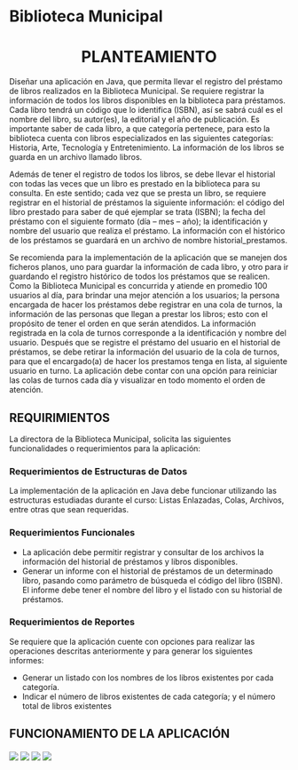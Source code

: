 # Biblioteca Municipal

<h1 align="center"> PLANTEAMIENTO </h1>

<p>
Diseñar una aplicación en Java, que permita llevar el registro del préstamo de libros realizados 
en la Biblioteca Municipal. Se requiere registrar la información de todos los libros disponibles 
en la biblioteca para préstamos. Cada libro tendrá un código que lo identifica (ISBN), así se sabrá 
cuál es el nombre del libro, su autor(es), la editorial y el año de publicación. Es importante saber 
de cada libro, a que categoría pertenece, para esto la biblioteca cuenta con libros especializados 
en las siguientes categorías: Historia, Arte, Tecnología y Entretenimiento. La información de los 
libros se guarda en un archivo llamado libros.
</p>

<p>
Además de tener el registro de todos los libros, se debe llevar el historial con todas las veces 
que un libro es prestado en la biblioteca para su consulta. En este sentido; cada vez que se 
presta un libro, se requiere registrar en el historial de préstamos la siguiente información: el 
código del libro prestado para saber de qué ejemplar se trata (ISBN); la fecha del préstamo con 
el siguiente formato (día – mes – año); la identificación y nombre del usuario que realiza el 
préstamo. La información con el histórico de los préstamos se guardará en un archivo de 
nombre historial_prestamos.
</p>

<p>
Se recomienda para la implementación de la aplicación que se manejen dos ficheros planos, 
uno para guardar la información de cada libro, y otro para ir guardando el registro histórico de 
todos los préstamos que se realicen. Como la Biblioteca Municipal es concurrida y atiende en 
promedio 100 usuarios al día, para brindar una mejor atención a los usuarios; la persona 
encargada de hacer los préstamos debe registrar en una cola de turnos, la información de las 
personas que llegan a prestar los libros; esto con el propósito de tener el orden en que serán 
atendidos. La información registrada en la cola de turnos corresponde a la identificación y 
nombre del usuario. Después que se registre el préstamo del usuario en el historial de 
préstamos, se debe retirar la información del usuario de la cola de turnos, para que el 
encargado(a) de hacer los prestamos tenga en lista, al siguiente usuario en turno. La aplicación 
debe contar con una opción para reiniciar las colas de turnos cada día y visualizar en todo 
momento el orden de atención.
</p>

## REQUIRIMIENTOS

La directora de la Biblioteca Municipal, solicita las siguientes funcionalidades o requerimientos 
para la aplicación:

### Requerimientos de Estructuras de Datos 

La implementación de la aplicación en Java debe funcionar utilizando las estructuras estudiadas durante 
el curso: Listas Enlazadas, Colas, Archivos, entre otras que sean requeridas.

### Requerimientos Funcionales 

* La aplicación debe permitir registrar y consultar de los archivos la información del historial de 
préstamos y libros disponibles.
* Generar un informe con el historial de préstamos de un determinado libro, pasando como parámetro 
de búsqueda el código del libro (ISBN). El informe debe tener el nombre del libro y el listado con su 
historial de préstamos.

### Requerimientos de Reportes

Se requiere que la aplicación cuente con opciones para realizar las operaciones descritas anteriormente 
y para generar los siguientes informes: 

* Generar un listado con los nombres de los libros existentes por cada categoría.
* Indicar el número de libros existentes de cada categoría; y el número total de libros existentes

## FUNCIONAMIENTO DE LA APLICACIÓN

<img align="center" src="https://user-images.githubusercontent.com/81385175/180320812-ff0f44cc-b91a-4229-9d35-e08a7af73d99.png">
<img align="center" src="https://user-images.githubusercontent.com/81385175/180321014-4ecbbc63-5503-494f-af9e-2672d56852e6.png">
<img align="center" src="https://user-images.githubusercontent.com/81385175/180321181-8f126fca-cd16-42df-a0fb-4b2b942dac28.png">
<img align="center" src="https://user-images.githubusercontent.com/81385175/180321299-89f940b6-e0bc-49d4-bc13-b0b483419b86.png">


